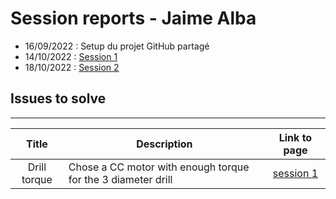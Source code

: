 # **Session reports - Jaime Alba**

- 16/09/2022 : Setup du projet GitHub partagé
- 14/10/2022 : [Session 1](session1.md)
- 18/10/2022 : [Session 2](session2.md)

## **Issues to solve**

---

|Title|Description|Link to page|  
|:---:|---|:---:|
|Drill torque|Chose a CC motor with enough torque for the 3 diameter drill|[session 1](session1.md/#sowing)|
